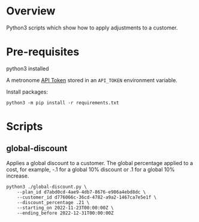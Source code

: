# Overview

Python3 scripts which show how to apply adjustments to a customer.

# Pre-requisites

python3 installed

A metronome [API Token](https://docs.metronome.com/using-the-api/authorization/) stored in an `API_TOKEN` environment variable.

Install packages:

```
python3 -m pip install -r requirements.txt
```

# Scripts

## global-discount

Applies a global discount to a customer. The global percentage applied to a cost, for example, -.1 for a global 10% discount or .1 for a global 10% increase.

```
python3 ./global-discount.py \
    --plan_id d7abd0cd-4ae9-4db7-8676-e986a4ebd8dc \
    --customer_id d776066c-36cd-4782-a9a2-1467ca7e5e1f \
    --discount_percentage .21 \
    --starting_on 2022-11-23T00:00:00Z \
    --ending_before 2022-12-31T00:00:00Z
```
